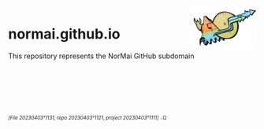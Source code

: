<img src="./assets/imgs/20151109o201812.wallpaintinglogoflat.v0.x0256y0168.png" align="right" width="128" height="84" alt="Trekta Logo">

# normai.github.io

This repository represents the NorMai GitHub subdomain

&nbsp;

&nbsp;

&nbsp;

<sup><sub>*[File 20230403°1131, repo 20230403°1121, project 20230403°1111]* ܀Ω</sub></sup>
